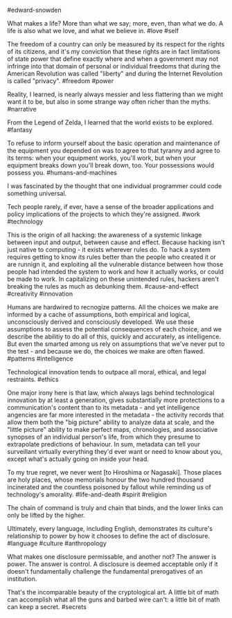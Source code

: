#edward-snowden

What makes a life? More than what we say; more, even, than what we do. A life is also what we love, and what we believe in.
#love #self

The freedom of a country can only be measured by its respect for the rights of its citizens, and it's my conviction that these rights are in fact limitations of state power that define exactly where and when a government may not infringe into that domain of personal or individual freedoms that during the American Revolution was called "liberty" and during the Internet Revolution is called "privacy".
#freedom #power

Reality, I learned, is nearly always messier and less flattering than we might want it to be, but also in some strange way often richer than the myths.
#narrative 

From the Legend of Zelda, I learned that the world exists to be explored. 
#fantasy 

To refuse to inform yourself about the basic operation and maintenance of the equipment you depended on was to agree to that tyranny and agree to its terms: when your equipment works, you'll work, but when your equipment breaks down you'll break down, too. Your possessions would possess you. 
#humans-and-machines 

I was fascinated by the thought that one individual programmer could code something universal.

Tech people rarely, if ever, have a sense of the broader applications and policy implications of the projects to which they're assigned. 
#work #technology 

This is the origin of all hacking: the awareness of a systemic linkage between input and output, between cause and effect. Because hacking isn't just native to computing - it exists wherever rules do. To hack a system requires getting to know its rules better than the people who created it or are runnign it, and exploiting all the vulnerable distance between how those people had intended the system to work and how it actually works, or could be made to work. In capitalizing on these unintended rules, hackers aren't breaking the rules as much as debunking them. 
#cause-and-effect #creativity #innovation 

Humans are hardwired to recnogize patterns. All the choices we make are informed by a cache of assumptions, both empirical and logical, unconsciously derived and consciously developed. We use these assumptions to assess the potential consequences of each choice, and we describe the abilitiy to do all of this, quickly and accurately, as intelligence. But even the smarted among us rely on assumptions that we've never put to the test - and because we do, the choices we make are often flawed. 
#patterns #intelligence 

Technological innovation tends to outpace all moral, ethical, and legal restraints. 
#ethics

One major irony here is that law, which always lags behind technological innovation by at least a generation, gives substantially more protections to a communication's content than to its metadata - and yet intelligence angencies are far more interested in the metadata - the activity records that allow them both the "big picture" ability to analyze data at scale, and the "little picture" ability to make perfect maps, chronologies, and associative synopses of an individual person's life, from which they presume to extrapolate predictions of behaviour. In sum, metadata can tell your surveillant virtually everything they'd ever want or need to know about you, except what's actually going on inside your head. 

To my true regret, we never went [to Hiroshima or Nagasaki]. Those places are holy places, whose memorials honour the two hundred thousand incinerated and the countless poisoned by fallout while reminding us of technology's amorality. 
#life-and-death #spirit #religion 

The chain of command is truly and chain that binds, and the lower links can only be lifted by the higher. 

Ultimately, every language, including English, demonstrates its culture's relationship to power by how it chooses to define the act of disclosure. 
#language #culture #anthropology 

What makes one disclosure permissable, and another not? The answer is power. The answer is control. A disclosure is deemed acceptable only if it doesn't fundamentally challenge the fundamental prerogatives of an institution. 

That's the incomparable beauty of the cryptological art. A little bit of math can accomplish what all the guns and barbed wire can't: a little bit of math can keep a secret. 
#secrets 

